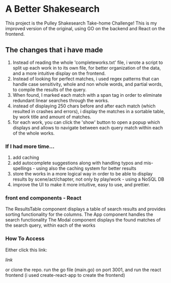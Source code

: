 # A Better Shakesearch

This project is the Pulley Shakesearch Take-home Challenge!
This is my improved version of the original, using GO on the backend and React on the frontend.

## The changes that i have made

1. Instead of reading the whole 'completeworks.txt' file, i wrote a script to split up each work in to its own file, for better organization of the data, and a more intuitive display on the frontend.
2. Instead of looking for perfect matches, i used regex patterns that can handle case sensitivity, whole and non whole words, and partial words, to compile the results of the query.
3. When found, I marked each match with a span tag in order to eliminate redundant linear searches through the works.
4. instead of displaying 250 chars before and after each match (which resulted in crashes and errors), i display the matches in a sortable table, by work title and amount of matches.
5. for each work, you can click the 'show' button to open a popup which displays and allows to navigate between each query match within each of the whole works.


### If I had more time...

1. add caching
2. add autocomplete suggestions along with handling typos and mis-spellings - using also the caching system for better results
3. store the works in a more logical way in order to be able to display results by scene/act/chapter, not only by play/work - using a NoSQL DB
4. improve the UI to make it more intuitive, easy to use, and prettier.


### front end components - React

The ResultsTable component displays a table of search results and provides sorting functionality for the columns.
The App component handles the search functionality
The Modal component displays the found matches of the search query, within each of the works

### How To Access

Either click this link:

*link*

or clone the repo. run the go file (main.go) on port 3001, and run the react frontend (i used create-react-app to create the frontend)



